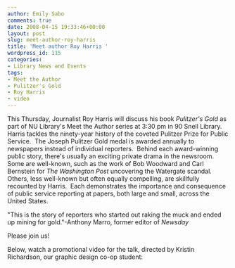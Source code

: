 ```yaml
---
author: Emily Sabo
comments: true
date: 2008-04-15 19:33:46+00:00
layout: post
slug: meet-author-roy-harris
title: 'Meet author Roy Harris '
wordpress_id: 115
categories:
- Library News and Events
tags:
- Meet the Author
- Pulitzer's Gold
- Roy Harris
- video
---
```


This Thursday, Journalist Roy Harris will discuss his book _Pulitzer's Gold_ as part of NU Library's Meet the Author series at 3:30 pm in 90 Snell Library.  Harris tackles the ninety-year history of the coveted Pulitzer Prize for Public Service.  The Joseph Pulitzer Gold medal is awarded annually to newspapers instead of individual reporters.  Behind each award-winning public story, there's usually an exciting private drama in the newsroom.  Some are well-known, such as the work of Bob Woodward and Carl Bernstein for _The Washington Post_ uncovering the Watergate scandal.  Others, less well-known but often equally compelling, are skillfully recounted by Harris.  Each demonstrates the importance and consequence of public service reporting at papers, both large and small, across the United States. 

"This is the story of reporters who started out raking the muck and ended up mining for gold."-Anthony Marro, former editor of _Newsday_

Please join us!

Below, watch a promotional video for the talk, directed by Kristin Richardson, our graphic design co-op student:

 
